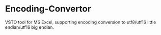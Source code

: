 # Encoding-Convertor
VSTO tool for MS Excel, supporting encoding conversion to utf8/utf16 little endian/utf16 big endian. 
